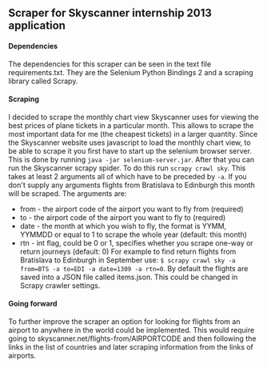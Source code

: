 ## Scraper for Skyscanner internship 2013 application

#### Dependencies
The dependencies for this scraper can be seen in the text file requirements.txt.
They are the Selenium Python Bindings 2 and a scraping library called Scrapy.

#### Scraping
I decided to scrape the monthly chart view Skyscanner uses for viewing the best prices of plane tickets in a particular month. This allows to scrape the most important data for me (the cheapest tickets) in a larger quantity.
Since the Skyscanner website uses javascript to load the monthly chart view,
to be able to scrape it you first have to start up the selenium browser server.
This is done by running `java -jar selenium-server.jar`.
After that you can run the Skyscanner scrapy spider.
To do this run `scrapy crawl sky`. This takes at least 2 arguments all of
which have to be preceded by `-a`. If you don't supply any arguments flights from Bratislava to Edinburgh this month will be scraped. The arguments are:
- from - the airport code of the airport you want to fly from (required)
- to - the airport code of the airport you want to fly to (required)
- date - the month at which you wish to fly, the format is YYMM, YYMMDD or equal to 1 to scrape the whole year (default: this month)
- rtn - int flag, could be 0 or 1, specifies whether you scrape one-way or return journeys (default: 0)
For example to find return flights from Bratislava to Edinburgh in September use:
`$ scrapy crawl sky -a from=BTS -a to=EDI -a date=1309 -a rtn=0`.
By default the flights are saved into a JSON file called items.json. This could be changed in Scrapy crawler settings.

#### Going forward
To further improve the scraper an option for looking for flights from an airport to anywhere in the world could be implemented. This would require going to
skyscanner.net/flights-from/AIRPORTCODE and then following the links in the list of countries and later scraping information from the links of airports.
